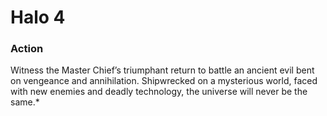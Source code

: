 # Halo 4

### Action

Witness the Master Chief’s triumphant return to battle an ancient evil bent on vengeance and annihilation. Shipwrecked on a mysterious world, faced with new enemies and deadly technology, the universe will never be the same.*